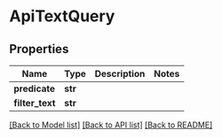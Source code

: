 # ApiTextQuery


## Properties
Name | Type | Description | Notes
------------ | ------------- | ------------- | -------------
**predicate** | **str** |  | 
**filter_text** | **str** |  | 

[[Back to Model list]](../README.md#documentation-for-models) [[Back to API list]](../README.md#documentation-for-api-endpoints) [[Back to README]](../README.md)


